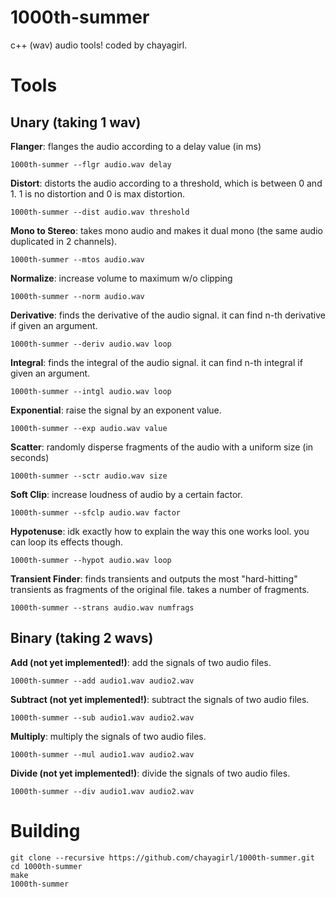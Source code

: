 # 1000th-summer
c++ (wav) audio tools! coded by chayagirl.

# Tools

## Unary (taking 1 wav)

<!-- mapTools["--deriv"] = Derivative;
mapTools["--dist"] = Distort;
mapTools["--exp"] = Exponent;
mapTools["--flgr"] = Flanger;
mapTools["--hypot"] = Hypotenuse;
mapTools["--intgl"] = Integral;
mapTools["--mtos"] = MonoToStereo;
mapTools["--mult"] = Multiply;
mapTools["--norm"] = Normalize;
mapTools["--sctr"] = Scatter;
mapTools["--sfclp"] = SoftClip;
mapTools["--strans"] = TransientFinder; -->

**Flanger**: flanges the audio according to a delay value (in ms)
```
1000th-summer --flgr audio.wav delay
```

**Distort**: distorts the audio according to a threshold, which is between 0 and 1. 1 is no distortion and 0 is max distortion.
```
1000th-summer --dist audio.wav threshold
```

**Mono to Stereo**: takes mono audio and makes it dual mono (the same audio duplicated in 2 channels).
```
1000th-summer --mtos audio.wav
```

**Normalize**: increase volume to maximum w/o clipping
```
1000th-summer --norm audio.wav
```

**Derivative**: finds the derivative of the audio signal. it can find n-th derivative if given an argument.
```
1000th-summer --deriv audio.wav loop
```

**Integral**: finds the integral of the audio signal. it can find n-th integral if given an argument.
```
1000th-summer --intgl audio.wav loop
```

**Exponential**: raise the signal by an exponent value.
```
1000th-summer --exp audio.wav value
```

**Scatter**: randomly disperse fragments of the audio with a uniform size (in seconds)
```
1000th-summer --sctr audio.wav size
```

**Soft Clip**: increase loudness of audio by a certain factor.
```
1000th-summer --sfclp audio.wav factor
```

**Hypotenuse**: idk exactly how to explain the way this one works lool. you can loop its effects though.
```
1000th-summer --hypot audio.wav loop
```

**Transient Finder**: finds transients and outputs the most "hard-hitting" transients as fragments of the original file. takes a number of fragments.
```
1000th-summer --strans audio.wav numfrags
```



## Binary (taking 2 wavs)

**Add (not yet implemented!)**: add the signals of two audio files.
```
1000th-summer --add audio1.wav audio2.wav
```

**Subtract (not yet implemented!)**: subtract the signals of two audio files.
```
1000th-summer --sub audio1.wav audio2.wav
```

**Multiply**: multiply the signals of two audio files.
```
1000th-summer --mul audio1.wav audio2.wav
```

**Divide (not yet implemented!)**: divide the signals of two audio files.
```
1000th-summer --div audio1.wav audio2.wav
```

# Building
```
git clone --recursive https://github.com/chayagirl/1000th-summer.git
cd 1000th-summer
make
1000th-summer
```
